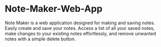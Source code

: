 # Note-Maker-Web-App
Note Maker is a web application designed for making and saving notes. Easily create and save your notes. Access a list of all your saved notes, make changes to your existing notes effortlessly, and remove unwanted notes with a simple delete button.
